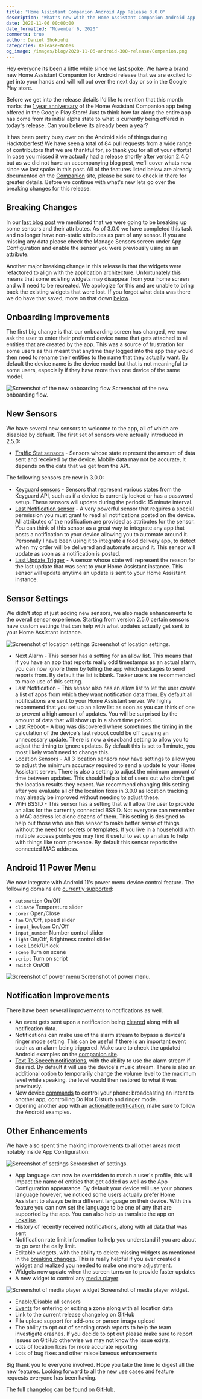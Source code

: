 ```yaml
---
title: "Home Assistant Companion Android App Release 3.0.0"
description: "What's new with the Home Assistant Companion Android App in 3.0.0"
date: 2020-11-06 00:00:00
date_formatted: "November 6, 2020"
comments: true
author: Daniel Shokouhi
categories: Release-Notes
og_image: /images/blog/2020-11-06-android-300-release/Companion.png
---
```


Hey everyone its been a little while since we last spoke. We have a brand new Home Assistant Companion for Android release that we are excited to get into your hands and will roll out over the next day or so in the Google Play store.

Before we get into the release details I'd like to mention that this month marks the [1 year anniversary](https://youtu.be/tc17q1Zn0Xs?t=3487) of the Home Assistant Companion app being offered in the Google Play Store! Just to think how far along the entire app has come from its initial alpha state to what is currently being offered in today's release. Can you believe its already been a year?

It has been pretty busy over on the Android side of things during Hacktoberfest! We have seen a total of 84 pull requests from a wide range of contributors that we are thankful for, so thank you for all of your efforts! In case you missed it we actually had a release shortly after version 2.4.0 but as we did not have an accompanying blog post, we'll cover whats new since we last spoke in this post. All of the features listed below are already documented on the [Companion](https://companion.home-assistant.io/) site, please be sure to check in there for greater details. Before we continue with what's new lets go over the breaking changes for this release.

## Breaking Changes

In our [last blog post](https://www.home-assistant.io/blog/2020/09/12/android-240-release/) we mentioned that we were going to be breaking up some sensors and their attributes. As of 3.0.0 we have completed this task and no longer have non-static attributes as part of any sensor. If you are missing any data please check the Manage Sensors screen under App Configuration and enable the sensor you were previously using as an attribute.

Another major breaking change in this release is that the widgets were refactored to align with the application architecture. Unfortunately this means that some existing widgets may disappear from your home screen and will need to be recreated. We apologize for this and are unable to bring back the existing widgets that were lost. If you forgot what data was there we do have that saved, more on that down [below](#other-enhancements).

## Onboarding Improvements

The first big change is that our onboarding screen has changed, we now ask the user to enter their preferred device name that gets attached to all entities that are created by the app. This was a source of frustration for some users as this meant that anytime they logged into the app they would then need to rename their entities to the name that they actually want. By default the device name is the device model but that is not meaningful to some users, especially if they have more than one device of the same model.


<p class='img'>
<img src='/images/blog/2020-11-06-android-300-release/onboarding.png' alt='Screenshot of the new onboarding flow'></a>
Screenshot of the new onboarding flow.
</p>


## New Sensors

We have several new sensors to welcome to the app, all of which are disabled by default. The first set of sensors were actually introduced in 2.5.0:

- [Traffic Stat sensors](https://companion.home-assistant.io/docs/core/sensors#traffic-stats-sensor) - Sensors whose state represent the amount of data sent and received by the device. Mobile data may not be accurate, it depends on the data that we get from the API.

The following sensors are new in 3.0.0:

- [Keyguard sensors](https://companion.home-assistant.io/docs/core/sensors#keyguard-sensors) - Sensors that represent various states from the Keyguard API, such as if a device is currently locked or has a password setup. These sensors will update during the periodic 15 minute interval.
- [Last Notification sensor](https://companion.home-assistant.io/docs/core/sensors#last-notification-sensor) - A very powerful sensor that requires a special permission you must grant to read all notifications posted on the device. All attributes of the notification are provided as attributes for the sensor. You can think of this sensor as a great way to integrate any app that posts a notification to your device allowing you to automate around it. Personally I have been using it to integrate a food delivery app, to detect when my order will be delivered and automate around it. This sensor will update as soon as a notification is posted.
- [Last Update Trigger](https://companion.home-assistant.io/docs/core/sensors#last-update-trigger-sensor) - A sensor whose state will represent the reason for the last update that was sent to your Home Assistant instance. This sensor will update anytime an update is sent to your Home Assistant instance.

## Sensor Settings

We didn't stop at just adding new sensors, we also made enhancements to the overall sensor experience. Starting from version 2.5.0 certain sensors have custom settings that can help with what updates actually get sent to your Home Assistant instance.


<p class='img'>
<img src='/images/blog/2020-11-06-android-300-release/location_sensor_settings.png' alt='Screenshot of location settings'></a>
Screenshot of location settings.
</p>

- Next Alarm - This sensor has a setting for an allow list. This means that if you have an app that reports really odd timestamps as an actual alarm, you can now ignore them by telling the app which packages to send reports from. By default the list is blank. Tasker users are recommended to make use of this setting.
- Last Notification - This sensor also has an allow list to let the user create a list of apps from which they want notification data from. By default all notifications are sent to your Home Assistant server. We highly recommend that you set up an allow list as soon as you can think of one to prevent a high amount of updates. You will be surprised by the amount of data that will show up in a short time period.
- Last Reboot - A bug was discovered where sometimes the timing in the calculation of the device's last reboot could be off causing an unnecessary update. There is now a deadband setting to allow you to adjust the timing to ignore updates. By default this is set to 1 minute, you most likely won't need to change this.
- Location Sensors - All 3 location sensors now have settings to allow you to adjust the minimum accuracy required to send a update to your Home Assistant server. There is also a setting to adjust the minimum amount of time between updates. This should help a lot of users out who don't get the location results they expect. We recommend changing this setting after you evaluate all of the location fixes in 3.0.0 as location tracking may already be improved without needing to adjust these.
- WiFi BSSID - This sensor has a setting that will allow the user to provide an alias for the currently connected BSSID. Not everyone can remember a MAC address let alone dozens of them. This setting is designed to help out those who use this sensor to make better sense of things without the need for secrets or templates. If you live in a household with multiple access points you may find it useful to set up an alias to help with things like room presence. By default this sensor reports the connected MAC address.


## Android 11 Power Menu

We now integrate with Android 11's power menu device control feature. The following domains are [currently supported](https://companion.home-assistant.io/docs/integrations/android-power-menu):

-  `automation` On/Off
-  `climate` Temperature slider
-  `cover` Open/Close
-  `fan` On/Off, speed slider
-  `input_boolean` On/Off
-  `input_number` Number control slider
-  `light` On/Off, Brightness control slider
-  `lock` Lock/Unlock
-  `scene` Turn on scene
-  `script` Turn on script
-  `switch` On/Off


<p class='img'>
<img src='/images/blog/2020-11-06-android-300-release/power_menu.png' alt='Screenshot of power menu'></a>
Screenshot of power menu.
</p>


## Notification Improvements

There have been several improvements to notifications as well.

- An event gets sent upon a notification being [cleared](https://companion.home-assistant.io/docs/notifications/notification-cleared) along with all notification data.
- Notifications can make use of the alarm stream to bypass a device's ringer mode setting. This can be useful if there is an important event such as an alarm being triggered. Make sure to check the updated Android examples on the [companion site](https://companion.home-assistant.io/docs/notifications/critical-notifications).
- [Text To Speech notifications](https://companion.home-assistant.io/docs/notifications/notifications-basic#text-to-speech-notifications), with the ability to use the alarm stream if desired. By default it will use the device's music stream. There is also an additional option to temporarily change the volume level to the maximum level while speaking, the level would then restored to what it was previously.
- New device [commands](https://companion.home-assistant.io/docs/notifications/notification-commands) to control your phone: broadcasting an intent to another app, controlling Do Not Disturb and ringer mode.
- Opening another app with an [actionable notification](https://companion.home-assistant.io/docs/notifications/actionable-notifications#building-automations-for-notification-actions), make sure to follow the Android examples.


## Other Enhancements

We have also spent time making improvements to all other areas most notably inside App Configuration:

<p class='img'>
<img src='/images/blog/2020-11-06-android-300-release/settings.png' alt='Screenshot of settings'></a>
Screenshot of settings.
</p>

- App language can now be overridden to match a user's profile, this will impact the name of entities that get added as well as the App Configuration appearance. By default your device will use your phones language however, we noticed some users actually prefer Home Assistant to always be in a different language on their device. With this feature you can now set the language to be one of any that are supported by the app. You can also help us translate the app on [Lokalise](https://lokalise.com/public/145814835dd655bc5ab0d0.36753359/).
- History of recently received notifications, along with all data that was sent
- Notification rate limit information to help you understand if you are about to go over the daily limit.
- Editable widgets, with the ability to delete missing widgets as mentioned in the [breaking changes](#breaking-changes). This is really helpful if you ever created a widget and realized you needed to make one more adjustment.
- Widgets now update when the screen turns on to provide faster updates
- A new widget to control any [media player](https://companion.home-assistant.io/docs/integrations/android-widgets#media-player)

<p class='img'>
<img src='/images/blog/2020-11-06-android-300-release/media_player_widget.png' alt='Screenshot of media player widget'></a>
Screenshot of media player widget.
</p>

- Enable/Disable all sensors
- [Events](https://companion.home-assistant.io/docs/integrations/app-events) for entering or exiting a zone along with all location data
- Link to the current release changelog on GitHub
- File upload support for add-ons or person image upload
- The ability to opt out of sending crash reports to help the team investigate crashes. If you decide to opt out please make sure to report issues on GitHub otherwise we may not know the issue exists.
- Lots of location fixes for more accurate reporting
- Lots of bug fixes and other miscellaneous enhancements


Big thank you to everyone involved. Hope you take the time to digest all the new features. Looking forward to all the new use cases and feature requests everyone has been having.

The full changelog can be found on [GitHub](https://github.com/home-assistant/android/releases/tag/3.0.0).
